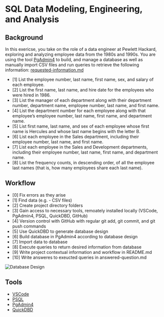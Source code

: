 # SQL Data Modeling, Engineering, and Analysis

## Background
In this exericse, you take on the role of a data engineer at Pewlett Hackard, exploring and analyzing employee data from the 1980s and 1990s. You are using the tool [PgAdmin4](https://www.pgadmin.org/) to build, and manage a database as well as manually import CSV files and run queries to retrieve the following information:
[requested-information.md](https://github.com/robert-z-lehr/Example-SQL-Database/blob/main/requested-information/requested-information.md)
- [1] List the employee number, last name, first name, sex, and salary of each employee.
- [2] List the first name, last name, and hire date for the employees who were hired in 1986.
- [3] List the manager of each department along with their department number, department name, employee number, last name, and first name.
- [4] List the department number for each employee along with that employee’s employee number, last name, first name, and department name.
- [5] List first name, last name, and sex of each employee whose first name is Hercules and whose last name begins with the letter B.
- [6] List each employee in the Sales department, including their employee number, last name, and first name.
- [7] List each employee in the Sales and Development departments, including their employee number, last name, first name, and department name.
- [8] List the frequency counts, in descending order, of all the employee last names (that is, how many employees share each last name).

## Workflow
- [0] Fix errors as they arise
- [1] Find data (e.g. - CSV files)
- [2] Create project directory folders
- [3] Gain access to necessary tools, remoately installed locally (VSCode, PgAdmin4, PSQL, QuickDBD, GitHub)
- [4] Version control with GitHub with regular git add, git commit, and git push commands
- [5] Use QuickDBD to generate database design
- [6] Build database in PgAdmin4 according to database design
- [7] Import data to database 
- [8] Execute queries to return desired information from database
- [9] Write project contextual information and workflow in README.md
- [10] Write answeres to exeucted queries in answered-question.md

![Database Design](https://github.com/robert-z-lehr/Example-SQL-Database/raw/main/database-design/QuickDBD-export.png)

## Tools
- [VSCode](https://code.visualstudio.com/)
- [PSQL](https://www.postgresql.org/)
- [PgAdmin4](https://www.pgadmin.org/)
- [QuickDBD](https://www.quickdatabasediagrams.com/)

